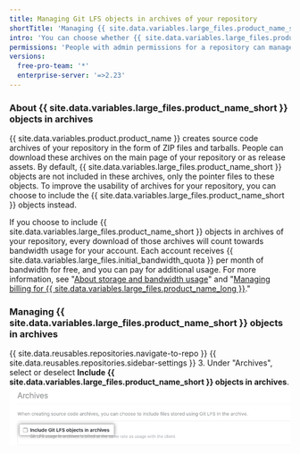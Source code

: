 ```yaml
---
title: Managing Git LFS objects in archives of your repository
shortTitle: 'Managing {{ site.data.variables.large_files.product_name_short }} objects in archives'
intro: 'You can choose whether {{ site.data.variables.large_files.product_name_long }} ({{ site.data.variables.large_files.product_name_short }}) objects are included in source code archives, such as ZIP files and tarballs, {{ site.data.variables.product.product_name }} creates for your repository.'
permissions: 'People with admin permissions for a repository can manage whether {{ site.data.variables.large_files.product_name_short }} objects are included in archives of the repository.'
versions:
  free-pro-team: '*'
  enterprise-server: '=>2.23'
---
```


### About {{ site.data.variables.large_files.product_name_short }} objects in archives

{{ site.data.variables.product.product_name }} creates source code archives of your repository in the form of ZIP files and tarballs. People can download these archives on the main page of your repository or as release assets. By default, {{ site.data.variables.large_files.product_name_short }} objects are not included in these archives, only the pointer files to these objects. To improve the usability of archives for your repository, you can choose to include the {{ site.data.variables.large_files.product_name_short }} objects instead.

If you choose to include {{ site.data.variables.large_files.product_name_short }} objects in archives of your repository, every download of those archives will count towards bandwidth usage for your account. Each account receives {{ site.data.variables.large_files.initial_bandwidth_quota }} per month of bandwidth for free, and you can pay for additional usage. For more information, see "[About storage and bandwidth usage](/github/managing-large-files/about-storage-and-bandwidth-usage)" and "[Managing billing for {{ site.data.variables.large_files.product_name_long }}](/github/setting-up-and-managing-billing-and-payments-on-github/managing-billing-for-git-large-file-storage)."

### Managing {{ site.data.variables.large_files.product_name_short }} objects in archives

{{ site.data.reusables.repositories.navigate-to-repo }}
{{ site.data.reusables.repositories.sidebar-settings }}
3. Under "Archives", select or deselect **Include {{ site.data.variables.large_files.product_name_short }} objects in archives**. ![Checkbox to include {{ site.data.variables.large_files.product_name_short }} objects in archives](/assets/images/help/repository/include-git-lfs-objects-checkbox.png)
